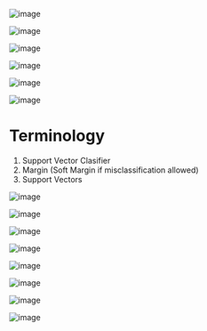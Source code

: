 ![image](https://user-images.githubusercontent.com/60442877/187554673-5528bfe3-b66b-4fe6-9363-7513598cf1ca.png)

![image](https://user-images.githubusercontent.com/60442877/187557968-14b4edd6-1086-4b4d-8d15-500fc957fa38.png)

![image](https://user-images.githubusercontent.com/60442877/187558472-a9933236-3103-46ee-ba43-0126d7b75588.png)

![image](https://user-images.githubusercontent.com/60442877/187558744-0e81af0d-8591-4685-8203-da2f2b3fa7db.png)

![image](https://user-images.githubusercontent.com/60442877/187558858-c8e19108-0b4a-49fc-9614-2adbdcb2ee13.png)

![image](https://user-images.githubusercontent.com/60442877/187559031-500c4a19-54cd-4f27-9312-c904270bdcc1.png)

# Terminology

1. Support Vector Clasifier
2. Margin (Soft Margin if misclassification allowed)
3. Support Vectors

![image](https://user-images.githubusercontent.com/60442877/187559384-7a40c14f-2b03-4bca-bc67-73f13a5f8264.png)

![image](https://user-images.githubusercontent.com/60442877/187559602-c2c8edaf-b130-4570-917e-ce5c38e7c590.png)

![image](https://user-images.githubusercontent.com/60442877/187561386-f588086c-4afd-4fa5-b22b-ba92ff592024.png)

![image](https://user-images.githubusercontent.com/60442877/187561532-a7c2fe2f-0d42-4746-94e7-a15357718cbd.png)

![image](https://user-images.githubusercontent.com/60442877/187561730-8461f1cf-3f46-4b6d-9b5e-944c713e48f1.png)

![image](https://user-images.githubusercontent.com/60442877/187562011-e41cedfe-159a-4822-8589-14a2369589ba.png)

![image](https://user-images.githubusercontent.com/60442877/187562185-5bd98c2b-0424-4be3-b41c-1d35341e1f29.png)

![image](https://user-images.githubusercontent.com/60442877/187574076-24818e3e-9a9b-4cd3-9360-e791b541eaca.png)
